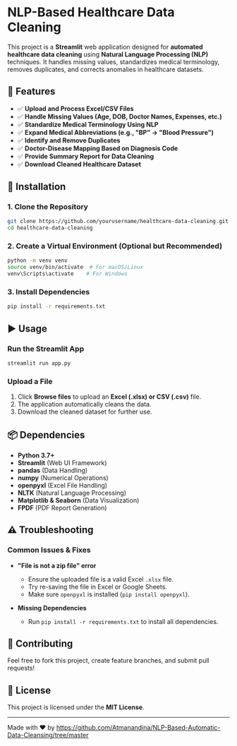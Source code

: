# NLP-Based Healthcare Data Cleaning

This project is a **Streamlit** web application designed for **automated healthcare data cleaning** using **Natural Language Processing (NLP)** techniques. It handles missing values, standardizes medical terminology, removes duplicates, and corrects anomalies in healthcare datasets.

## 🚀 Features

- ✅ **Upload and Process Excel/CSV Files**
- ✅ **Handle Missing Values (Age, DOB, Doctor Names, Expenses, etc.)**
- ✅ **Standardize Medical Terminology Using NLP**
- ✅ **Expand Medical Abbreviations (e.g., "BP" → "Blood Pressure")**
- ✅ **Identify and Remove Duplicates**
- ✅ **Doctor-Disease Mapping Based on Diagnosis Code**
- ✅ **Provide Summary Report for Data Cleaning**
- ✅ **Download Cleaned Healthcare Dataset**

## 📂 Installation

### **1. Clone the Repository**
```sh
git clone https://github.com/yourusername/healthcare-data-cleaning.git
cd healthcare-data-cleaning
```

### **2. Create a Virtual Environment (Optional but Recommended)**
```sh
python -m venv venv
source venv/bin/activate  # For macOS/Linux
venv\Scripts\activate    # For Windows
```

### **3. Install Dependencies**
```sh
pip install -r requirements.txt
```

## ▶️ Usage

### **Run the Streamlit App**
```sh
streamlit run app.py
```

### **Upload a File**
1. Click **Browse files** to upload an **Excel (.xlsx) or CSV (.csv)** file.
2. The application automatically cleans the data.
3. Download the cleaned dataset for further use.

## 📦 Dependencies
- **Python 3.7+**
- **Streamlit** (Web UI Framework)
- **pandas** (Data Handling)
- **numpy** (Numerical Operations)
- **openpyxl** (Excel File Handling)
- **NLTK** (Natural Language Processing)
- **Matplotlib & Seaborn** (Data Visualization)
- **FPDF** (PDF Report Generation)

## ⚠️ Troubleshooting
### **Common Issues & Fixes**
- **"File is not a zip file" error**
  - Ensure the uploaded file is a valid Excel `.xlsx` file.
  - Try re-saving the file in Excel or Google Sheets.
  - Make sure `openpyxl` is installed (`pip install openpyxl`).

- **Missing Dependencies**
  - Run `pip install -r requirements.txt` to install all dependencies.

## 🤝 Contributing
Feel free to fork this project, create feature branches, and submit pull requests!

## 📜 License
This project is licensed under the **MIT License**.

---
Made with ❤️ by https://github.com/Atmanandina/NLP-Based-Automatic-Data-Cleansing/tree/master

